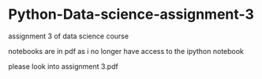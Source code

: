 # Python-Data-science-assignment-3
assignment 3 of data science course

notebooks are in pdf as i no longer have access to the ipython notebook

please look into assignment 3.pdf
